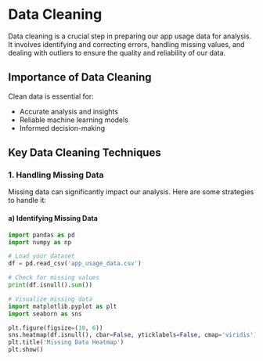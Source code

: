 # Data Cleaning

Data cleaning is a crucial step in preparing our app usage data for analysis. It involves identifying and correcting errors, handling missing values, and dealing with outliers to ensure the quality and reliability of our data.

## Importance of Data Cleaning

Clean data is essential for:
- Accurate analysis and insights
- Reliable machine learning models
- Informed decision-making

## Key Data Cleaning Techniques

### 1. Handling Missing Data

Missing data can significantly impact our analysis. Here are some strategies to handle it:

#### a) Identifying Missing Data

```python
import pandas as pd
import numpy as np

# Load your dataset
df = pd.read_csv('app_usage_data.csv')

# Check for missing values
print(df.isnull().sum())

# Visualize missing data
import matplotlib.pyplot as plt
import seaborn as sns

plt.figure(figsize=(10, 6))
sns.heatmap(df.isnull(), cbar=False, yticklabels=False, cmap='viridis')
plt.title('Missing Data Heatmap')
plt.show()
